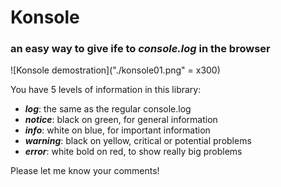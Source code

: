 # Konsole
### an easy way to give ife to *console.log* in the browser


![Konsole demostration]("./konsole01.png" = x300)

You have 5 levels of information in this library:
- ***log***: the same as the regular console.log
- ***notice***: black on green, for general information
- ***info***: white on blue, for important information
- ***warning***: black on yellow, critical or potential problems
- ***error***: white bold on red, to show really big problems

Please let me know your comments!
